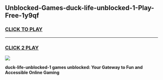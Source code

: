 
## Unblocked-Games-duck-life-unblocked-1-Play-Free-1y9qf
<h3>
<a href="https://premium76.site?title=duck-life-unblocked-1&ref=21A">CLICK TO PLAY</a></h3>
<hr>

<h3>
<a href="https://premium76.site?title=duck-life-unblocked-1&ref=21A">CLICK 2 PLAY</a>
  
</h3>

<a href="https://premium76.site?title=duck-life-unblocked-1&ref=21A"><img src="https://clearcache.store/games.png"></a>


**duck-life-unblocked-1 games unblocked: Your Gateway to Fun and Accessible Online Gaming**
